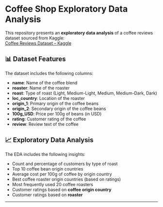 # Coffee Shop Exploratory Data Analysis

This repository presents an **exploratory data analysis** of a coffee reviews dataset sourced from Kaggle:  
[Coffee Reviews Dataset – Kaggle](https://www.kaggle.com/datasets/schmoyote/coffee-reviews-dataset)

## 📊 Dataset Features

The dataset includes the following columns:

- **name**: Name of the coffee blend  
- **roaster**: Name of the roaster  
- **roast**: Type of roast (Light, Medium-Light, Medium, Medium-Dark, Dark)  
- **loc_country**: Location of the roaster  
- **origin_1**: Primary origin of the coffee beans  
- **origin_2**: Secondary origin of the coffee beans  
- **100g_USD**: Price per 100g of beans (in USD)  
- **rating**: Customer rating of the coffee  
- **review**: Review text of the coffee  

## 📈 Exploratory Data Analysis

The EDA includes the following insights:

- Count and percentage of customers by type of roast  
- Top 10 coffee bean origin countries  
- Average cost per 100g of coffee by origin country  
- Best coffee roaster origin countries (based on ratings)  
- Most frequently used 20 coffee roasters  
- Customer ratings based on **coffee origin country**  
- Customer ratings based on **roaster**  

---

